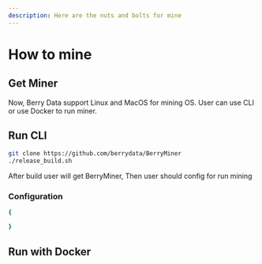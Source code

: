 ```yaml
---
description: Here are the nuts and bolts for mine
---
```


# How to mine

## Get Miner

Now, Berry Data support Linux and MacOS for mining OS. User can use CLI or use Docker to run miner.



## Run CLI

```bash
git clone https://github.com/berrydata/BerryMiner
./release_build.sh
```

After build user will get BerryMiner,  Then user should config for run mining

### Configuration

```bash
{

}
```



## Run with Docker

